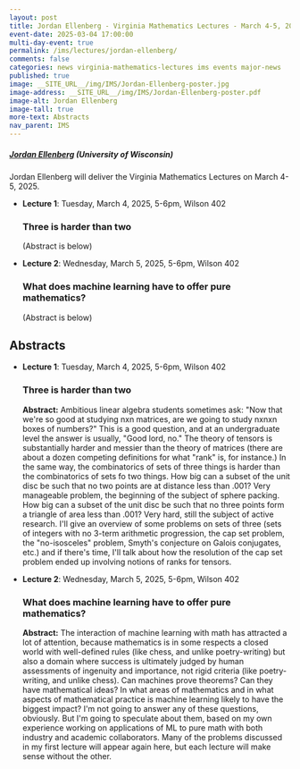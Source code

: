 ```yaml
---
layout: post
title: Jordan Ellenberg - Virginia Mathematics Lectures - March 4-5, 2025
event-date: 2025-03-04 17:00:00
multi-day-event: true
permalink: /ims/lectures/jordan-ellenberg/
comments: false
categories: news virginia-mathematics-lectures ims events major-news
published: true
image: __SITE_URL__/img/IMS/Jordan-Ellenberg-poster.jpg
image-address: __SITE_URL__/img/IMS/Jordan-Ellenberg-poster.pdf
image-alt: Jordan Ellenberg
image-tall: true
more-text: Abstracts
nav_parent: IMS
---
```


<h5 class="mt-1 mb-1"><a href="https://people.math.wisc.edu/~ellenberg/">Jordan Ellenberg</a> (University of Wisconsin)</h5>


<p>Jordan Ellenberg will deliver the Virginia Mathematics Lectures on March 4-5, 2025.</p>

- **Lecture 1**: Tuesday, March 4, 2025, 5-6pm, Wilson 402

  ### Three is harder than two

  (Abstract is below)

- **Lecture 2**: Wednesday, March 5, 2025, 5-6pm, Wilson 402

  ### What does machine learning have to offer pure mathematics?

  (Abstract is below)

<!--more-->

<h2 class="mt-4 mb-4">Abstracts</h2>

- **Lecture 1**: Tuesday, March 4, 2025, 5-6pm, Wilson 402

  ### Three is harder than two

   **Abstract:**
  Ambitious linear algebra students sometimes ask:  "Now that we're so good at studying nxn matrices, are we going to study nxnxn boxes of numbers?" This is a good question, and at an undergraduate level the answer is usually, "Good lord, no."  The theory of tensors is substantially harder and messier than the theory of matrices (there are about a dozen competing definitions for what "rank" is, for instance.)  In the same way, the combinatorics of sets of three things is harder than the combinatorics of sets fo two things.  How big can a subset of the unit disc be such that no two points are at distance less than .001?  Very manageable problem, the beginning of the subject of sphere packing.  How big can a subset of the unit disc be such that no three points form a triangle of area less than .001?  Very hard, still the subject of active research.  I'll give an overview of some problems on sets of three (sets of integers with no 3-term arithmetic progression, the cap set problem, the "no-isosceles" problem, Smyth's conjecture on Galois conjugates, etc.) and if there's time, I'll talk about how the resolution of the cap set problem ended up involving notions of ranks for tensors.

- **Lecture 2**: Wednesday, March 5, 2025, 5-6pm, Wilson 402

  ### What does machine learning have to offer pure mathematics?


  **Abstract:**
  The interaction of machine learning with math has attracted a lot of attention, because mathematics is in some respects a closed world with well-defined rules (like chess, and unlike poetry-writing) but also a domain where success is ultimately judged by human assessments of ingenuity and importance, not rigid criteria (like poetry-writing, and unlike chess). Can machines prove theorems? Can they have mathematical ideas?  In what areas of mathematics and in what aspects of mathematical practice is machine learning likely to have the biggest impact?  I'm not going to answer any of these questions, obviously.  But I'm going to speculate about them, based on my own experience working on applications of ML to pure math with both industry and academic collaborators.   Many of the problems discussed in my first lecture will appear again here, but each lecture will make sense without the other.

